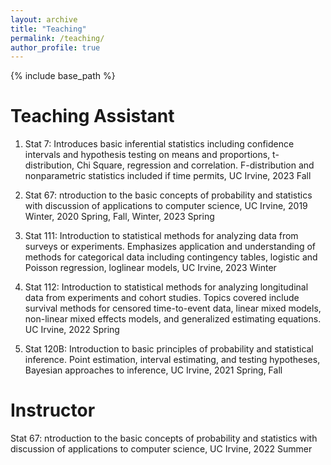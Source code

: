 ```yaml
---
layout: archive
title: "Teaching"
permalink: /teaching/
author_profile: true
---
```


{% include base_path %}

Teaching Assistant
======

1. Stat 7: Introduces basic inferential statistics including confidence intervals and hypothesis testing on means and proportions, t-distribution, Chi Square, regression and correlation. F-distribution and nonparametric statistics included if time permits, UC Irvine, 2023 Fall

2. Stat 67: ntroduction to the basic concepts of probability and statistics with discussion of applications to computer science, UC Irvine, 2019 Winter, 2020 Spring, Fall, Winter, 2023 Spring

3. Stat 111: Introduction to statistical methods for analyzing data from surveys or experiments. Emphasizes application and understanding of methods for categorical data including contingency tables, logistic and Poisson regression, loglinear models, UC Irvine, 2023 Winter

3. Stat 112: Introduction to statistical methods for analyzing longitudinal data from experiments and cohort studies. Topics covered include survival methods for censored time-to-event data, linear mixed models, non-linear mixed effects models, and generalized estimating equations. UC Irvine, 2022 Spring

3. Stat 120B: Introduction to basic principles of probability and statistical inference. Point estimation, interval estimating, and testing hypotheses, Bayesian approaches to inference, UC Irvine, 2021 Spring, Fall


Instructor
======
Stat 67: ntroduction to the basic concepts of probability and statistics with discussion of applications to computer science, UC Irvine, 2022 Summer
